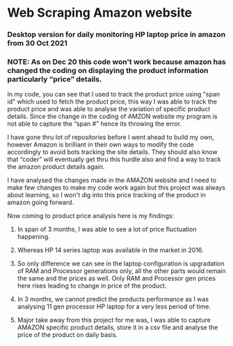 # Web Scraping Amazon website

### Desktop version for daily monitoring HP laptop price in amazon from 30 Oct 2021

### NOTE: As on Dec 20 this code won't work because amazon has changed the coding on displaying the product information particularly “price” details.

In my code, you can see that I used to track the product price using "span id" which used to fetch the product price, this way I was able to track the product price and was able to analyse the variation of specific product details. Since the change in the coding of AMZON website my program is not able to capture the “span #” hence its throwing the error.

I have gone thru lot of repositories before I went ahead to build my own, however Amazon is brilliant in their own ways to modify the code accordingly to avoid bots tracking the site details. They should also know that “coder” will eventually get thru this hurdle also and find a way to track the amazon product details again. 

I have analysed the changes made in the AMAZON website and I need to make few changes to make my code work again but this project was always about learning, so I won't dig into this price tracking of the product in amazon going forward.

Now coming to product price analysis here is my findings:

1.	In span of 3 months, I was able to see a lot of price fluctuation happening. 

2.	Whereas HP 14 series laptop was available in the market in 2016.  

3.	So only difference we can see in the laptop configuration is upgradation of RAM and Processor generations only, all the other parts would remain the same and the prices as well. Only RAM and Processor gen prices here rises leading to change in price of the product.

4.	 In 3 months, we cannot predict the products performance as I was analysing 11 gen processor HP laptop for a very less period of time. 

5.	Major take away from this project for me was, I was able to capture AMAZON specific product details, store it in a csv file and analyse the price of the product on daily basis.
